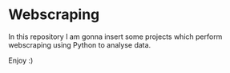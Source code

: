 # Webscraping

In this repository I am gonna insert some projects which perform webscraping using Python to analyse data. 

Enjoy :)
